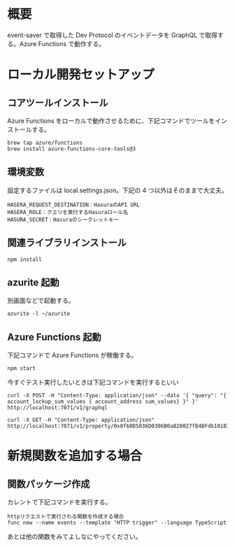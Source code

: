 # 概要

event-saver で取得した Dev Protocol のイベントデータを GraphQL で取得する。Azure Functions で動作する。

# ローカル開発セットアップ

## コアツールインストール

Azure Functions をローカルで動作させるために、下記コマンドでツールをインストールする。

```
brew tap azure/functions
brew install azure-functions-core-tools@3
```

## 環境変数

設定するファイルは local.settings.json。下記の 4 つ以外はそのままで大丈夫。

```
HASERA_REQUEST_DESTINATION：HasuraのAPI URL
HASERA_ROLE：クエリを実行するHasuraロール名
HASURA_SECRET：Hasuraのシークレットキー
```

## 関連ライブラリインストール

```
npm install
```

## azurite 起動

別画面などで起動する。

```
azurite -l ~/azurite
```

## Azure Functions 起動

下記コマンドで Azure Functions が稼働する。

```
npm start
```

今すぐテスト実行したいときは下記コマンドを実行するといい

```
curl -X POST -H "Content-Type: application/json" --data '{ "query": "{ account_lockup_sum_values { account_address sum_values} }" }' http://localhost:7071/v1/graphql

curl -X GET -H "Content-Type: application/json" http://localhost:7071/v1/property/0x0f60D5036D0306B0aB20027fB4BFdb10183366ca

```

# 新規関数を追加する場合

## 関数パッケージ作成

カレントで下記コマンドを実行する。

```
httpリクエストで実行される関数を作成する場合
func new --name events --template "HTTP trigger" --language TypeScript
```

あとは他の関数をみてよしなにやってください。

